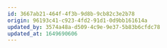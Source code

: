 ```yaml
---
id: 3667ab21-464f-4f3b-9d8b-9cb82c3e2b78
origin: 96193c41-c923-4fd2-91d1-0d9bb161614a
updated_by: 3574a48a-d509-4c9e-9e37-5b83b6cfdc78
updated_at: 1649690606
---
```

